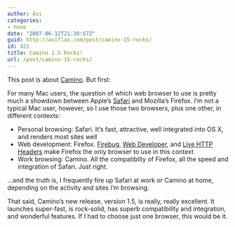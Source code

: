```yaml
---
author: Avi
categories:
- none
date: "2007-06-12T21:30:57Z"
guid: http://aviflax.com/post/camino-15-rocks/
id: 421
title: Camino 1.5 Rocks!
url: /post/camino-15-rocks/
---
```

This post is about [Camino](http://www.caminobrowser.org/). But first:

For many Mac users, the question of which web browser to use is pretty much a showdown between Apple&#8217;s [Safari]() and Mozilla&#8217;s Firefox. I&#8217;m not a typical Mac user, however, so I use those two browsers, plus one other, in different contexts:

  * Personal browsing: Safari. It&#8217;s fast, attractive, well integrated into OS X, and renders most sites well
  * Web development: Firefox. [Firebug](https://addons.mozilla.org/en-US/firefox/addon/1843), [Web Developer](https://addons.mozilla.org/en-US/firefox/addon/60), and [Live HTTP Headers](https://addons.mozilla.org/en-US/firefox/addon/3829) make Firefox the only browser to use in this context
  * Work browsing: Camino. All the compatiblity of Firefox, all the speed and integration of Safari. Just right.

&#8230;and the truth is, I frequently fire up Safari at work or Camino at home, depending on the activity and sites I&#8217;m browsing.

That said, Camino&#8217;s new release, version 1.5, is really, really excellent. It launches super-fast, is rock-solid, has superb compatibility and integration, and wonderful features. If I had to choose just one browser, this would be it.